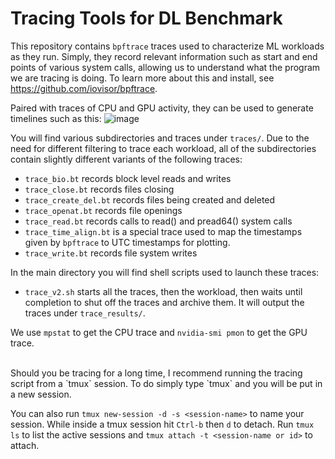 # Tracing Tools for DL Benchmark

This repository contains `bpftrace` traces used to characterize ML workloads as they run. Simply, they record relevant information such as start and end points of various system calls, allowing us to understand what the program we are tracing is doing. 
To learn more about this and install, see https://github.com/iovisor/bpftrace.

Paired with traces of CPU and GPU activity, they can be used to generate timelines such as this:
![image](assets/4gpus_1xRAM.png)

You will find various subdirectories and traces under `traces/`. 
Due to the need for different filtering to trace each workload, all of the subdirectories contain slightly different variants of the following traces:
- `trace_bio.bt` records block level reads and writes 
- `trace_close.bt` records files closing 
- `trace_create_del.bt` records files being created and deleted
- `trace_openat.bt` records file openings
- `trace_read.bt` records calls to read() and pread64() system calls
- `trace_time_align.bt` is a special trace used to map the timestamps given by `bpftrace` to UTC timestamps for plotting.
- `trace_write.bt` records file system writes


In the main directory you will find shell scripts used to launch these traces:
- `trace_v2.sh` starts all the traces, then the workload, then waits until completion to shut off the traces and archive them. It will output the traces under `trace_results/`.

We use `mpstat` to get the CPU trace and `nvidia-smi pmon` to get the GPU trace.

<br>
Should you be tracing for a long time, I recommend running the tracing script from a `tmux` session. To do simply type `tmux` and you will be put in a new session. 

You can also run `tmux new-session -d -s <session-name>` to name your session. While inside a tmux session hit `Ctrl-b` then `d` to detach. Run `tmux ls` to list the active sessions and `tmux attach -t <session-name or id>` to attach.